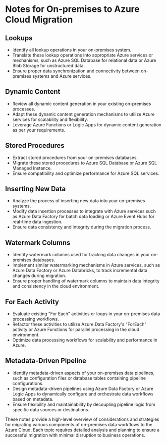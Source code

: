 # Notes for On-premises to Azure Cloud Migration

## Lookups
- Identify all lookup operations in your on-premises system.
- Translate these lookup operations into appropriate Azure services or mechanisms, such as Azure SQL Database for relational data or Azure Blob Storage for unstructured data.
- Ensure proper data synchronization and connectivity between on-premises systems and Azure services.

## Dynamic Content
- Review all dynamic content generation in your existing on-premises processes.
- Adapt these dynamic content generation mechanisms to utilize Azure services for scalability and flexibility.
- Leverage Azure Functions or Logic Apps for dynamic content generation as per your requirements.

## Stored Procedures
- Extract stored procedures from your on-premises databases.
- Migrate these stored procedures to Azure SQL Database or Azure SQL Managed Instance.
- Ensure compatibility and optimize performance for Azure SQL services.

## Inserting New Data
- Analyze the process of inserting new data into your on-premises systems.
- Modify data insertion processes to integrate with Azure services such as Azure Data Factory for batch data loading or Azure Event Hubs for real-time data ingestion.
- Ensure data consistency and integrity during the migration process.

## Watermark Columns
- Identify watermark columns used for tracking data changes in your on-premises databases.
- Implement similar watermarking mechanisms in Azure services, such as Azure Data Factory or Azure Databricks, to track incremental data changes during migration.
- Ensure proper handling of watermark columns to maintain data integrity and consistency in the cloud environment.

## For Each Activity
- Evaluate existing "For Each" activities or loops in your on-premises data processing workflows.
- Refactor these activities to utilize Azure Data Factory's "ForEach" activity or Azure Functions for parallel processing in the cloud environment.
- Optimize data processing workflows for scalability and performance in Azure.

## Metadata-Driven Pipeline
- Identify metadata-driven aspects of your on-premises data pipelines, such as configuration files or database tables containing pipeline configurations.
- Design metadata-driven pipelines using Azure Data Factory or Azure Logic Apps to dynamically configure and orchestrate data workflows based on metadata.
- Ensure flexibility and maintainability by decoupling pipeline logic from specific data sources or destinations.

These notes provide a high-level overview of considerations and strategies for migrating various components of on-premises data workflows to the Azure Cloud. Each topic requires detailed analysis and planning to ensure a successful migration with minimal disruption to business operations.
